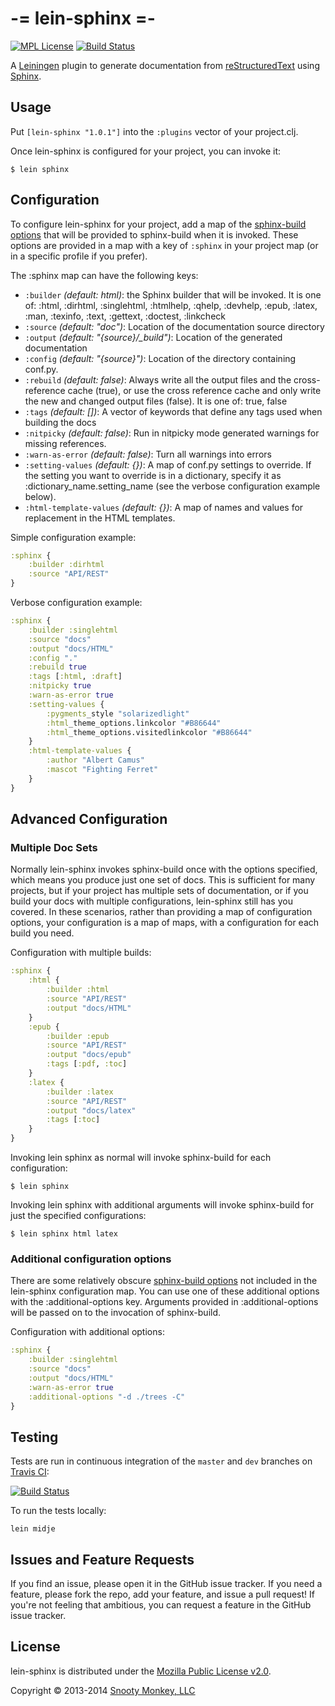 # -= lein-sphinx =-

[![MPL License](http://img.shields.io/badge/license-MPL-green.svg?style=flat)](https://www.mozilla.org/MPL/2.0/)
[![Build Status](http://img.shields.io/travis/SnootyMonkey/lein-sphinx.svg?style=flat)](https://travis-ci.org/SnootyMonkey/coming-soon)

A [Leiningen](http://leiningen.org/) plugin to generate documentation from [reStructuredText](http://docutils.sourceforge.net/rst.html) using [Sphinx](http://sphinx-doc.org/).

## Usage

Put `[lein-sphinx "1.0.1"]` into the `:plugins` vector of your project.clj.

Once lein-sphinx is configured for your project, you can invoke it:

```console
$ lein sphinx
```

## Configuration

To configure lein-sphinx for your project, add a map of the [sphinx-build options](http://sphinx-doc.org/invocation.html#invocation) that will be provided to sphinx-build when it is invoked. These options are provided in a map with a key of `:sphinx` in your project map (or in a specific profile if you prefer).

The :sphinx map can have the following keys:

* `:builder` *(default: html)*: the Sphinx builder that will be invoked. It is one of: :html, :dirhtml, :singlehtml, :htmlhelp, :qhelp, :devhelp, :epub, :latex, :man, :texinfo, :text, :gettext, :doctest, :linkcheck
* `:source` *(default: "doc")*: Location of the documentation source directory
* `:output` *(default: "{source}/_build")*: Location of the generated documentation
* `:config` *(default: "{source}")*: Location of the directory containing conf.py.
* `:rebuild` *(default: false)*: Always write all the output files and the cross-reference cache (true), or use the cross reference cache and only write the new and changed output files (false). It is one of: true, false
* `:tags` *(default: [])*: A vector of keywords that define any tags used when building the docs
* `:nitpicky` *(default: false)*: Run in nitpicky mode generated warnings for missing references.
* `:warn-as-error` *(default: false)*: Turn all warnings into errors
* `:setting-values` *(default: {})*: A map of conf.py settings to override. If the setting you want to override is in a dictionary, specify it as :dictionary_name.setting_name (see the verbose configuration example below).
* `:html-template-values` *(default: {})*: A map of names and values for replacement in the HTML templates.

Simple configuration example:

```clojure
:sphinx {
	:builder :dirhtml
	:source "API/REST"
}
```

Verbose configuration example:

```clojure
:sphinx {
	:builder :singlehtml
	:source "docs"
	:output "docs/HTML"
	:config "."
	:rebuild true
	:tags [:html, :draft]
	:nitpicky true
	:warn-as-error true
	:setting-values {
		:pygments_style "solarizedlight"
		:html_theme_options.linkcolor "#B86644"
		:html_theme_options.visitedlinkcolor "#B86644"
	}
	:html-template-values {
		:author "Albert Camus"
		:mascot "Fighting Ferret"
	}
}
```

## Advanced Configuration

### Multiple Doc Sets

Normally lein-sphinx invokes sphinx-build once with the options specified, which means you produce just one set of docs. This is sufficient for many projects, but if your project has multiple sets of documentation, or if you build your docs with multiple configurations, lein-sphinx still has you covered. In these scenarios, rather than providing a map of configuration options, your configuration is a map of maps, with a configuration for each build you need.

Configuration with multiple builds:

```clojure
:sphinx {
	:html {
		:builder :html
		:source "API/REST"
		:output "docs/HTML"
	}
	:epub {
		:builder :epub
		:source "API/REST"
		:output "docs/epub"
		:tags [:pdf, :toc]
	}
	:latex {
		:builder :latex
		:source "API/REST"
		:output "docs/latex"
		:tags [:toc]
	}
}
```

Invoking lein sphinx as normal will invoke sphinx-build for each configuration:

```console
$ lein sphinx
```
Invoking lein sphinx with additional arguments will invoke sphinx-build for just the specified configurations:

```console
$ lein sphinx html latex
```

### Additional configuration options

There are some relatively obscure [sphinx-build options](http://sphinx-doc.org/invocation.html#invocation) not included in the lein-sphinx configuration map. You can use one of these additional options with the :additional-options key. Arguments provided in :additional-options will be passed on to the invocation of sphinx-build.

Configuration with additional options:

```clojure
:sphinx {
	:builder :singlehtml
	:source "docs"
	:output "docs/HTML"
	:warn-as-error true
	:additional-options "-d ./trees -C"
}
```

## Testing

Tests are run in continuous integration of the `master` and `dev` branches on [Travis CI](https://travis-ci.org/SnootyMonkey/lein-sphinx):

[![Build Status](http://img.shields.io/travis/SnootyMonkey/lein-sphinx.svg?style=flat)](https://travis-ci.org/SnootyMonkey/lein-sphinx)

To run the tests locally:

```console
lein midje
```

## Issues and Feature Requests

If you find an issue, please open it in the GitHub issue tracker. If you need a feature, please fork the repo, add your feature, and issue a pull request! If you're not feeling that ambitious, you can request a feature in the GitHub issue tracker.

## License

lein-sphinx is distributed under the [Mozilla Public License v2.0](http://www.mozilla.org/MPL/2.0/).

Copyright © 2013-2014 [Snooty Monkey, LLC](http://snootymonkey.com/)
